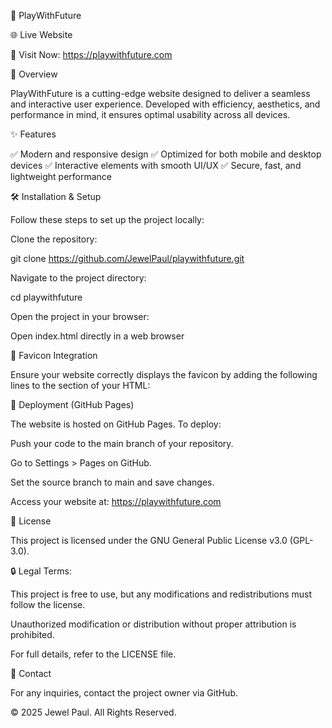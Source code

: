🚀 PlayWithFuture




🌐 Live Website

🔗 Visit Now: https://playwithfuture.com

📌 Overview

PlayWithFuture is a cutting-edge website designed to deliver a seamless and interactive user experience. Developed with efficiency, aesthetics, and performance in mind, it ensures optimal usability across all devices.

✨ Features

✅ Modern and responsive design
✅ Optimized for both mobile and desktop devices
✅ Interactive elements with smooth UI/UX
✅ Secure, fast, and lightweight performance

🛠 Installation & Setup

Follow these steps to set up the project locally:

Clone the repository:

git clone https://github.com/JewelPaul/playwithfuture.git

Navigate to the project directory:

cd playwithfuture

Open the project in your browser:

Open index.html directly in a web browser

🎨 Favicon Integration

Ensure your website correctly displays the favicon by adding the following lines to the <head> section of your HTML:

<link rel="icon" type="image/png" sizes="32x32" href="/assets/favicon_io/favicon-32x32.png">
<link rel="icon" type="image/png" sizes="16x16" href="/assets/favicon_io/favicon-16x16.png">
<link rel="apple-touch-icon" sizes="180x180" href="/assets/favicon_io/apple-touch-icon.png">

🚀 Deployment (GitHub Pages)

The website is hosted on GitHub Pages. To deploy:

Push your code to the main branch of your repository.

Go to Settings > Pages on GitHub.

Set the source branch to main and save changes.

Access your website at: https://playwithfuture.com

📜 License

This project is licensed under the GNU General Public License v3.0 (GPL-3.0).

🔒 Legal Terms:

This project is free to use, but any modifications and redistributions must follow the license.

Unauthorized modification or distribution without proper attribution is prohibited.

For full details, refer to the LICENSE file.

📩 Contact

For any inquiries, contact the project owner via GitHub.

© 2025 Jewel Paul. All Rights Reserved.

